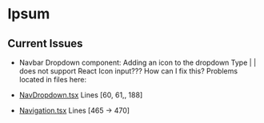 # Ipsum
 
## Current Issues

- Navbar Dropdown component: Adding an icon to the dropdown Type <ReactNode> | <Any> | <SVGElement> does not support React Icon input??? How can I fix this?
Problems located in files here:

- [NavDropdown.tsx](/components/Modules/Nav/NavDropdown.tsx) Lines [60, 61,, 188]
- [Navigation.tsx](/components/Templates/[Client]/[Global]/Navigation.tsx) Lines [465 -> 470]